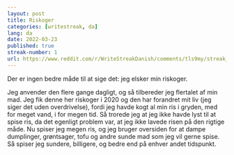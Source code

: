 ```yaml
---
layout: post
title: Riskoger
categories: [writestreak, da]
lang: da
date: 2022-03-23
published: true
streak-number: 1
url: https://www.reddit.com/r/WriteStreakDanish/comments/tls9my/streak_1_riskoger/
---
```

Der er ingen bedre måde til at sige det: jeg elsker min riskoger.

Jeg anvender den flere gange dagligt, og så tilbereder jeg flertalet af min mad. Jeg fik denne her riskoger i 2020 og den har forandret mit liv (jeg siger det uden overdrivelse), fordi jeg havde kogt al min ris i gryden, med for meget vand, i for megen tid. Så trorede jeg at jeg ikke havde lyst til at spise ris, da det egenligt problem var, at jeg ikke lavede risen på den rigtige måde. Nu spiser jeg megen ris, og jeg bruger oversiden for at dampe dumplinger, grøntsager, tofu og andre sunde mad som jeg vil gerne spise. Så spiser jeg sundere, billigere, og bedre end på enhver andet tidspunkt.